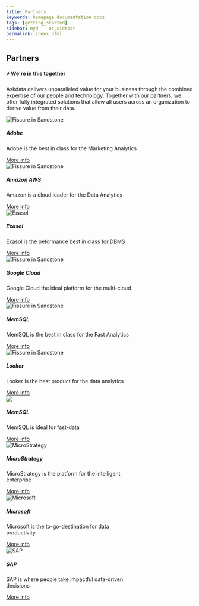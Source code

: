```yaml
---
title: Partners
keywords: homepage documentation docs
tags: [getting_started]
sidebar: myd	oc_sidebar
permalink: index.html
---
```


## Partners

<h4 class="text-center">⚡ We're in this together</h4>

Askdata delivers unparalleled value for your business through the combined expertise of our people and technology. Together with our partners, we offer fully integrated solutions that allow all users across an organization to derive value from their data.

<div class="bg-white rounded-5" style="background-color: var(--blue-100)!important">
     <section class="p-4 justify-content-center  w-100">
         <div class="card m-2 mx-auto" style="max-width: 22rem;">
          <img src="https://uploads-ssl.webflow.com/5dff758010bfa7356f98e395/5e5cdd980e1706dad689284e_partner-adobe-wide.png" class="card-img-top" alt="Fissure in Sandstone">
          <div class="card-body">
            <h5 class="card-title">Adobe</h5>
            <p class="card-text">
              Adobe is the best in class for the Marketing Analytics
            </p>
            <a href="/partners/adobe" class="btn btn-primary">More info</a>
          </div>
        </div>
         <div class="card m-2 mx-auto" style="max-width: 22rem;">
          <img src="https://uploads-ssl.webflow.com/5dff758010bfa7356f98e395/5e52e32f33d3684d8f3b4661_partner-aws-wide.png" class="card-img-top" alt="Fissure in Sandstone">
          <div class="card-body">
            <h5 class="card-title">Amazon AWS</h5>
            <p class="card-text">
              Amazon is a cloud leader for the Data Analytics
            </p>
            <a href="/partners/aws" class="btn btn-primary">More info</a>
          </div>
        </div>
         <div class="card m-2 mx-auto" style="max-width: 22rem;">
          <img src="/media/partners/exasol.png" class="card-img-top" alt="Exasol">
          <div class="card-body">
            <h5 class="card-title">Exasol</h5>
            <p class="card-text">
              Exasol is the peformance best in class for DBMS
            </p>
            <a href="/partners/exasol" class="btn btn-primary">More info</a>
          </div>
        </div>
         <div class="card m-2 mx-auto" style="max-width: 22rem;">
          <img src="/media/partners/gcloud.png" class="card-img-top" alt="Fissure in Sandstone">
          <div class="card-body">
            <h5 class="card-title">Google Cloud</h5>
            <p class="card-text">
              Google Cloud the ideal platform for the multi-cloud
            </p>
            <a href="/partners/gcloud" class="btn btn-primary">More info</a>
          </div>
        </div>
         <div class="card m-2 mx-auto" style="max-width: 22rem;">
          <img src="/media/partners/memsql.png" class="card-img-top" alt="Fissure in Sandstone">
          <div class="card-body">
            <h5 class="card-title">MemSQL</h5>
            <p class="card-text">
              MemSQL is the best in class for the Fast Analytics
            </p>
            <a href="/partners/exasol" class="btn btn-primary">More info</a>
          </div>
        </div>
         <div class="card m-2 mx-auto" style="max-width: 22rem;">
          <img src="/media/partners/looker.png" class="card-img-top" alt="Fissure in Sandstone">
          <div class="card-body">
            <h5 class="card-title">Looker</h5>
            <p class="card-text">
              Looker is the best product for the data analytics
            </p>
            <a href="/partners/looker" class="btn btn-primary">More info</a>
          </div>
        </div>
         <div class="card m-2 mx-auto" style="max-width: 22rem;">
          <img src="/media/partners/memsql.png">
          <div class="card-body">
            <h5 class="card-title">MemSQL</h5>
            <p class="card-text">
              MemSQL is ideal for fast-data
            </p>
            <a href="/partners/memsql" class="btn btn-primary">More info</a>
          </div>
        </div>
         <div class="card m-2 mx-auto" style="max-width: 22rem;">
          <img src="/media/partners/microStrategy.png" alt="MicroStrategy">
          <div class="card-body">
            <h5 class="card-title">MicroStrategy</h5>
            <p class="card-text">
              MicroStrategy is the platform for the intelligent enterprise
            </p>
            <a href="/partners/microstrategy" class="btn btn-primary">More info</a>
          </div>
        </div>
        <div class="card m-2 mx-auto" style="max-width: 22rem;">
          <img src="/media/partners/microsoft.png" alt="Microsoft">
          <div class="card-body">
            <h5 class="card-title">Microsoft</h5>
            <p class="card-text">
              Microsoft is the to-go-destination for data productivity
            </p>
            <a href="/partners/microsoft" class="btn btn-primary">More info</a>
          </div>
      </div>
        <div class="card m-2 mx-auto" style="max-width: 22rem;">
          <img src="/media/partners/sap.png" alt="SAP">
          <div class="card-body">
            <h5 class="card-title">SAP</h5>
            <p class="card-text">
              SAP is where people take impactful data-driven decisions
            </p>
            <a href="/partners/sap" class="btn btn-primary">More info</a>
          </div>
      </div>
      </section>
    </div>
